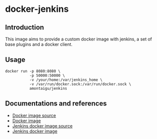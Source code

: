 # docker-jenkins

## Introduction

This image aims to provide a custom docker image with jenkins, a set of base plugins and a docker client.

## Usage

```
docker run -p 8080:8080 \
           -p 50000:50000 \
           -v /your/home:/var/jenkins_home \
           -v /var/run/docker.sock:/var/run/docker.sock \
           amontaigu/jenkins
```

## Documentations and references

* [Docker image source](https://github.com/docker-library/docker)
* [Docker image](https://hub.docker.com/_/docker/)
* [Jenkins docker image source](https://github.com/jenkinsci/docker)
* [Jenkins docker image](https://hub.docker.com/_/jenkins/)
